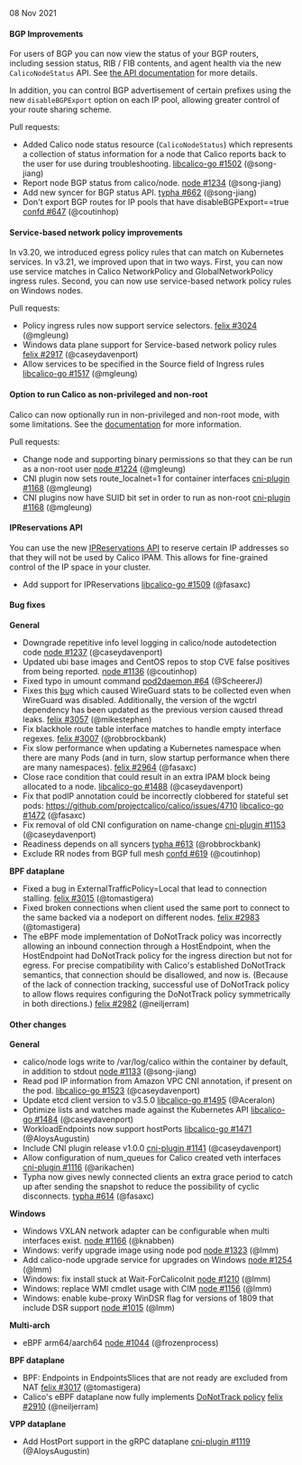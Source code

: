 08 Nov 2021

#### BGP Improvements

For users of BGP you can now view the status of your BGP routers, including session status, RIB / FIB contents, and agent health via the new
`CalicoNodeStatus` API. See [the API documentation](https://docs.projectcalico.org/archive/v3.21/reference/resources/caliconodestatus) for more
details.

In addition, you can control BGP advertisement of certain prefixes using the new `disableBGPExport` option on each IP pool, allowing greater control
of your route sharing scheme.

Pull requests:

 - Added Calico node status resource (`CalicoNodeStatus`) which represents a collection of status information for a node that Calico reports back to the user for use during troubleshooting. [libcalico-go #1502](https://github.com/projectcalico/libcalico-go/pull/1502) (@song-jiang)
 - Report node BGP status from calico/node. [node #1234](https://github.com/projectcalico/node/pull/1234) (@song-jiang)
 - Add new syncer for BGP status API. [typha #662](https://github.com/projectcalico/typha/pull/662) (@song-jiang)
 - Don't export BGP routes for IP pools that have disableBGPExport==true [confd #647](https://github.com/projectcalico/confd/pull/647) (@coutinhop)

#### Service-based network policy improvements

In v3.20, we introduced egress policy rules that can match on Kubernetes services. In v3.21, we improved upon that in two ways. First, you can now use
service matches in Calico NetworkPolicy and GlobalNetworkPolicy ingress rules. Second, you can now use service-based network policy rules on Windows
nodes.

Pull requests:

 - Policy ingress rules now support service selectors. [felix #3024](https://github.com/projectcalico/felix/pull/3024) (@mgleung)
 - Windows data plane support for Service-based network policy rules [felix #2917](https://github.com/projectcalico/felix/pull/2917) (@caseydavenport)
 - Allow services to be specified in the Source field of Ingress rules [libcalico-go #1517](https://github.com/projectcalico/libcalico-go/pull/1517) (@mgleung)

#### Option to run Calico as non-privileged and non-root

Calico can now optionally run in non-privileged and non-root mode, with some limitations. See the [documentation](https://docs.projectcalico.org/archive/v3.21/security/non-privileged) for more information.

Pull requests:

 - Change node and supporting binary permissions so that they can be run as a non-root user [node #1224](https://github.com/projectcalico/node/pull/1224) (@mgleung)
 - CNI plugin now sets route_localnet=1 for container interfaces [cni-plugin #1168](https://github.com/projectcalico/cni-plugin/pull/1168) (@mgleung)
 - CNI plugins now have SUID bit set in order to run as non-root [cni-plugin #1168](https://github.com/projectcalico/cni-plugin/pull/1168) (@mgleung)

#### IPReservations API 

You can use the new [IPReservations API](https://docs.projectcalico.org/archive/v3.21/reference/resources/ipreservation) to reserve certain IP addresses so that they will not be used by Calico IPAM. This allows for fine-grained
control of the IP space in your cluster.

 - Add support for IPReservations [libcalico-go #1509](https://github.com/projectcalico/libcalico-go/pull/1509) (@fasaxc)


#### Bug fixes

**General**

 - Downgrade repetitive info level logging in calico/node autodetection code [node #1237](https://github.com/projectcalico/node/pull/1237) (@caseydavenport)
 - Updated ubi base images and CentOS repos to stop CVE false positives from being reported. [node #1136](https://github.com/projectcalico/node/pull/1136) (@coutinhop)
 - Fixed typo in umount command [pod2daemon #64](https://github.com/projectcalico/pod2daemon/pull/64) (@ScheererJ)
 - Fixes this [bug](https://github.com/projectcalico/calico/issues/5018) which caused WireGuard stats to be collected even when WireGuard was disabled. Additionally, the version of the wgctrl dependency has been updated as the previous version caused thread leaks. [felix #3057](https://github.com/projectcalico/felix/pull/3057) (@mikestephen)
 - Fix blackhole route table interface matches to handle empty interface regexes. [felix #3007](https://github.com/projectcalico/felix/pull/3007) (@robbrockbank)
 - Fix slow performance when updating a Kubernetes namespace when there are many Pods (and in turn, slow startup performance when there are many namespaces). [felix #2964](https://github.com/projectcalico/felix/pull/2964) (@fasaxc)
 - Close race condition that could result in an extra IPAM block being allocated to a node. [libcalico-go #1488](https://github.com/projectcalico/libcalico-go/pull/1488) (@caseydavenport)
 - Fix that podIP annotation could be incorrectly clobbered for stateful set pods: https://github.com/projectcalico/calico/issues/4710 [libcalico-go #1472](https://github.com/projectcalico/libcalico-go/pull/1472) (@fasaxc)
 - Fix removal of old CNI configuration on name-change [cni-plugin #1153](https://github.com/projectcalico/cni-plugin/pull/1153) (@caseydavenport)
 - Readiness depends on all syncers [typha #613](https://github.com/projectcalico/typha/pull/613) (@robbrockbank)
 - Exclude RR nodes from BGP full mesh [confd #619](https://github.com/projectcalico/confd/pull/619) (@coutinhop)

**BPF dataplane**

 - Fixed a bug in ExternalTrafficPolicy=Local that lead to connection stalling. [felix #3015](https://github.com/projectcalico/felix/pull/3015) (@tomastigera)
 - Fixed broken connections when client used the same port to connect to the same backed via a nodeport on different nodes. [felix #2983](https://github.com/projectcalico/felix/pull/2983) (@tomastigera)
 - The eBPF mode implementation of DoNotTrack policy was incorrectly allowing an inbound connection through a HostEndpoint, when the HostEndpoint had DoNotTrack policy for the ingress direction but not for egress.  For precise compatibility with Calico's established DoNotTrack semantics, that connection should be disallowed, and now is.  (Because of the lack of connection tracking, successful use of DoNotTrack policy to allow flows requires configuring the DoNotTrack policy symmetrically in both directions.) [felix #2982](https://github.com/projectcalico/felix/pull/2982) (@neiljerram)

#### Other changes

**General**

 - calico/node logs write to /var/log/calico within the container by default, in addition to stdout [node #1133](https://github.com/projectcalico/node/pull/1133) (@song-jiang)
 - Read pod IP information from Amazon VPC CNI annotation, if present on the pod. [libcalico-go #1523](https://github.com/projectcalico/libcalico-go/pull/1523) (@caseydavenport)
 - Update etcd client version to v3.5.0 [libcalico-go #1495](https://github.com/projectcalico/libcalico-go/pull/1495) (@Aceralon)
 - Optimize lists and watches made against the Kubernetes API [libcalico-go #1484](https://github.com/projectcalico/libcalico-go/pull/1484) (@caseydavenport)
 - WorkloadEndpoints now support hostPorts [libcalico-go #1471](https://github.com/projectcalico/libcalico-go/pull/1471) (@AloysAugustin)
 - Include CNI plugin release v1.0.0 [cni-plugin #1141](https://github.com/projectcalico/cni-plugin/pull/1141) (@caseydavenport)
 - Allow configuration of num_queues for Calico created veth interfaces [cni-plugin #1116](https://github.com/projectcalico/cni-plugin/pull/1116) (@arikachen)
 - Typha now gives newly connected clients an extra grace period to catch up after sending the snapshot to reduce the possibility of cyclic disconnects. [typha #614](https://github.com/projectcalico/typha/pull/614) (@fasaxc)

**Windows** 

 - Windows VXLAN network adapter can be configurable when multi interfaces exist. [node #1166](https://github.com/projectcalico/node/pull/1166) (@knabben)
 - Windows: verify upgrade image using node pod [node #1323](https://github.com/projectcalico/node/pull/1323) (@lmm)
 - Add calico-node upgrade service for upgrades on Windows [node #1254](https://github.com/projectcalico/node/pull/1254) (@lmm)
 - Windows: fix install stuck at Wait-ForCalicoInit [node #1210](https://github.com/projectcalico/node/pull/1210) (@lmm)
 - Windows: replace WMI cmdlet usage with CIM [node #1156](https://github.com/projectcalico/node/pull/1156) (@lmm)
 - Windows: enable kube-proxy WinDSR flag for versions of 1809 that include DSR support [node #1015](https://github.com/projectcalico/node/pull/1015) (@lmm)

**Multi-arch**

 - eBPF arm64/aarch64 [node #1044](https://github.com/projectcalico/node/pull/1044) (@frozenprocess)

**BPF dataplane**

 - BPF: Endpoints in EndpointsSlices that are not ready are excluded from NAT [felix #3017](https://github.com/projectcalico/felix/pull/3017) (@tomastigera)
 - Calico's eBPF dataplane now fully implements [DoNotTrack policy](https://docs.projectcalico.org/security/high-connection-workloads) [felix #2910](https://github.com/projectcalico/felix/pull/2910) (@neiljerram)

**VPP dataplane** 

 - Add HostPort support in the gRPC dataplane [cni-plugin #1119](https://github.com/projectcalico/cni-plugin/pull/1119) (@AloysAugustin)
